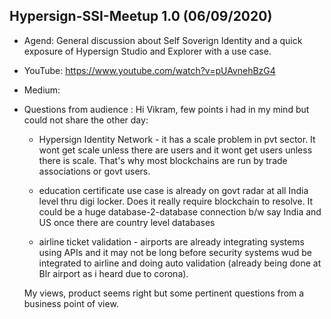 
## Hypersign-SSI-Meetup 1.0 (06/09/2020)

- Agend: General discussion about Self Soverign Identity and a quick exposure of Hypersign Studio and Explorer with a use case.
- YouTube: https://www.youtube.com/watch?v=pUAvnehBzG4
- Medium: 
- Questions from audience :
  Hi Vikram, few points i had in my mind but could not share the other day:

    - Hypersign Identity Network - it has a scale problem in pvt sector. It wont get scale unless there are users and it wont get users unless there is scale. That's why most blockchains are run by trade associations or govt users.

    - education certificate use case is already on govt radar at all India level thru digi locker. Does it really require blockchain to resolve. It could be a huge database-2-database connection b/w say India and US once there are country level databases

    - airline ticket validation - airports are already integrating systems using APIs and it may not be long before security systems wud be integrated to airline and doing auto validation (already being done at Blr airport as i heard due to corona).

    My views, product seems right but some pertinent questions from a business point of view.

